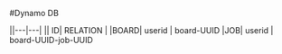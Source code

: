 #Dynamo DB

||---|---|
|| ID| RELATION |
|BOARD| userid | board-UUID
|JOB| userid | board-UUID-job-UUID
